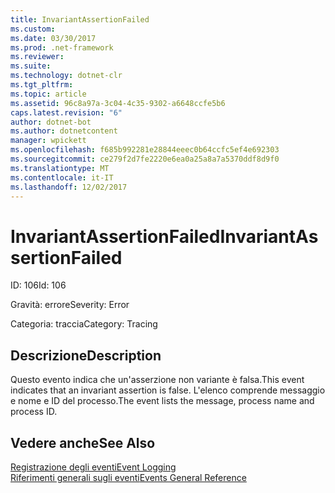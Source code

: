 ```yaml
---
title: InvariantAssertionFailed
ms.custom: 
ms.date: 03/30/2017
ms.prod: .net-framework
ms.reviewer: 
ms.suite: 
ms.technology: dotnet-clr
ms.tgt_pltfrm: 
ms.topic: article
ms.assetid: 96c8a97a-3c04-4c35-9302-a6648ccfe5b6
caps.latest.revision: "6"
author: dotnet-bot
ms.author: dotnetcontent
manager: wpickett
ms.openlocfilehash: f685b992281e28844eeec0b64ccfc5ef4e692303
ms.sourcegitcommit: ce279f2d7fe2220e6ea0a25a8a7a5370ddf8d9f0
ms.translationtype: MT
ms.contentlocale: it-IT
ms.lasthandoff: 12/02/2017
---
```

# <a name="invariantassertionfailed"></a><span data-ttu-id="1f31c-102">InvariantAssertionFailed</span><span class="sxs-lookup"><span data-stu-id="1f31c-102">InvariantAssertionFailed</span></span>
<span data-ttu-id="1f31c-103">ID: 106</span><span class="sxs-lookup"><span data-stu-id="1f31c-103">Id: 106</span></span>  
  
 <span data-ttu-id="1f31c-104">Gravità: errore</span><span class="sxs-lookup"><span data-stu-id="1f31c-104">Severity: Error</span></span>  
  
 <span data-ttu-id="1f31c-105">Categoria: traccia</span><span class="sxs-lookup"><span data-stu-id="1f31c-105">Category: Tracing</span></span>  
  
## <a name="description"></a><span data-ttu-id="1f31c-106">Descrizione</span><span class="sxs-lookup"><span data-stu-id="1f31c-106">Description</span></span>  
 <span data-ttu-id="1f31c-107">Questo evento indica che un'asserzione non variante è falsa.</span><span class="sxs-lookup"><span data-stu-id="1f31c-107">This event indicates that an invariant assertion is false.</span></span> <span data-ttu-id="1f31c-108">L'elenco comprende messaggio e nome e ID del processo.</span><span class="sxs-lookup"><span data-stu-id="1f31c-108">The event lists the message, process name and process ID.</span></span>  
  
## <a name="see-also"></a><span data-ttu-id="1f31c-109">Vedere anche</span><span class="sxs-lookup"><span data-stu-id="1f31c-109">See Also</span></span>  
 [<span data-ttu-id="1f31c-110">Registrazione degli eventi</span><span class="sxs-lookup"><span data-stu-id="1f31c-110">Event Logging</span></span>](../../../../../docs/framework/wcf/diagnostics/event-logging/index.md)  
 [<span data-ttu-id="1f31c-111">Riferimenti generali sugli eventi</span><span class="sxs-lookup"><span data-stu-id="1f31c-111">Events General Reference</span></span>](../../../../../docs/framework/wcf/diagnostics/event-logging/events-general-reference.md)
